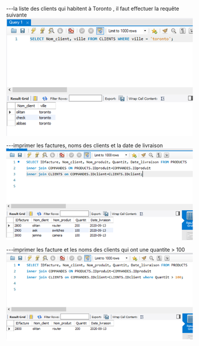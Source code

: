---la liste des clients qui habitent à Toronto , il faut effectuer la requête suivante
![](images/r1.png)





---imprimer les factures, noms des clients et la date de livraison
![](images/R3.png)







---imprimer les facture et les noms des clients qui ont une quantite > 100
![](images/r2.png)
  
